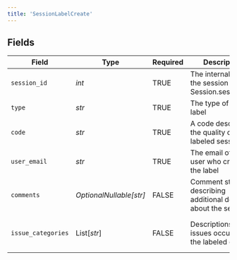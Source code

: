 ```yaml
---
title: 'SessionLabelCreate'
---
```



## Fields

| Field                                                          | Type                                                           | Required                                                       | Description                                                    | Example                                                        |
| -------------------------------------------------------------- | -------------------------------------------------------------- | -------------------------------------------------------------- | -------------------------------------------------------------- | -------------------------------------------------------------- |
| `session_id`                                                   | *int*                                                          | TRUE                                             | The internal ID of the session (see Session.session_id)        |                                                                |
| `type`                                                         | *str*                                                          | TRUE                                             | The type of the label                                          | auto-rating                                                    |
| `code`                                                         | *str*                                                          | TRUE                                             | A code describing the quality of the labeled session           | GOOD                                                           |
| `user_email`                                                   | *str*                                                          | TRUE                                             | The email of the user who created the label                    |                                                                |
| `comments`                                                     | *OptionalNullable[str]*                                        | FALSE                                             | Comment string describing additional details about the session |                                                                |
| `issue_categories`                                             | List[*str*]                                                    | FALSE                                             | Descriptions of issues occurring in the labeled call           | [<br/>"Silent treatment"<br/>]                                 |